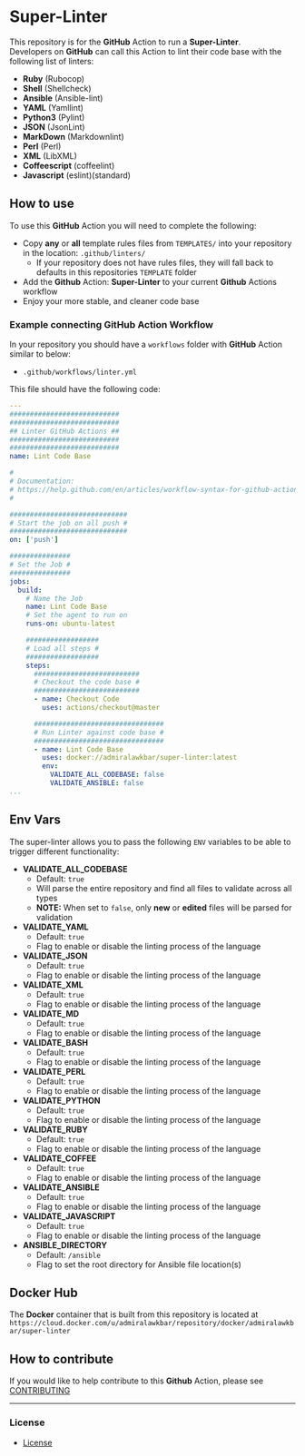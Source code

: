 # Super-Linter

This repository is for the **GitHub** Action to run a **Super-Linter**.  
Developers on **GitHub** can call this Action to lint their code base with the following list of linters:


- **Ruby** (Rubocop)
- **Shell** (Shellcheck)
- **Ansible** (Ansible-lint)
- **YAML** (Yamllint)
- **Python3** (Pylint)
- **JSON** (JsonLint)
- **MarkDown** (Markdownlint)
- **Perl** (Perl)
- **XML** (LibXML)
- **Coffeescript** (coffeelint)
- **Javascript** (eslint)(standard)

## How to use

To use this **GitHub** Action you will need to complete the following:
- Copy **any** or **all** template rules files from `TEMPLATES/` into your repository in the location: `.github/linters/`
  - If your repository does not have rules files, they will fall back to defaults in this repositories `TEMPLATE` folder
- Add the **Github** Action: **Super-Linter** to your current **Github** Actions workflow
- Enjoy your more stable, and cleaner code base

### Example connecting GitHub Action Workflow

In your repository you should have a `workflows` folder with **GitHub** Action similar to below:

- `.github/workflows/linter.yml`

This file should have the following code:

```yml
---
###########################
###########################
## Linter GitHub Actions ##
###########################
###########################
name: Lint Code Base

#
# Documentation:
# https://help.github.com/en/articles/workflow-syntax-for-github-actions
#

#############################
# Start the job on all push #
#############################
on: ['push']

###############
# Set the Job #
###############
jobs:
  build:
    # Name the Job
    name: Lint Code Base
    # Set the agent to run on
    runs-on: ubuntu-latest

    ##################
    # Load all steps #
    ##################
    steps:
      ##########################
      # Checkout the code base #
      ##########################
      - name: Checkout Code
        uses: actions/checkout@master

      ################################
      # Run Linter against code base #
      ################################
      - name: Lint Code Base
        uses: docker://admiralawkbar/super-linter:latest
        env:
          VALIDATE_ALL_CODEBASE: false
          VALIDATE_ANSIBLE: false
...
```
## Env Vars
The super-linter allows you to pass the following `ENV` variables to be able to trigger different functionality:
- **VALIDATE_ALL_CODEBASE**
  - Default: `true`
  - Will parse the entire repository and find all files to validate across all types
  - **NOTE:** When set to `false`, only **new** or **edited** files will be parsed for validation
- **VALIDATE_YAML**
  - Default: `true`
  - Flag to enable or disable the linting process of the language
- **VALIDATE_JSON**
  - Default: `true`
  - Flag to enable or disable the linting process of the language
- **VALIDATE_XML**
  - Default: `true`
  - Flag to enable or disable the linting process of the language
- **VALIDATE_MD**
  - Default: `true`
  - Flag to enable or disable the linting process of the language
- **VALIDATE_BASH**
  - Default: `true`
  - Flag to enable or disable the linting process of the language
- **VALIDATE_PERL**
  - Default: `true`
  - Flag to enable or disable the linting process of the language
- **VALIDATE_PYTHON**
  - Default: `true`
  - Flag to enable or disable the linting process of the language
- **VALIDATE_RUBY**
  - Default: `true`
  - Flag to enable or disable the linting process of the language
- **VALIDATE_COFFEE**
  - Default: `true`
  - Flag to enable or disable the linting process of the language
- **VALIDATE_ANSIBLE**
  - Default: `true`
  - Flag to enable or disable the linting process of the language
- **VALIDATE_JAVASCRIPT**
  - Default: `true`
  - Flag to enable or disable the linting process of the language
- **ANSIBLE_DIRECTORY**
  - Default: `/ansible`
  - Flag to set the root directory for Ansible file location(s)
## Docker Hub

The **Docker** container that is built from this repository is located at `https://cloud.docker.com/u/admiralawkbar/repository/docker/admiralawkbar/super-linter`

## How to contribute

If you would like to help contribute to this **Github** Action, please see [CONTRIBUTING](https://github.com/github/super-linter/blob/master/.github/CONTRIBUTING.md)

--------------------------------------------------------------------------------

### License

- [License](https://github.com/github/super-linter/blob/master/LICENSE)
